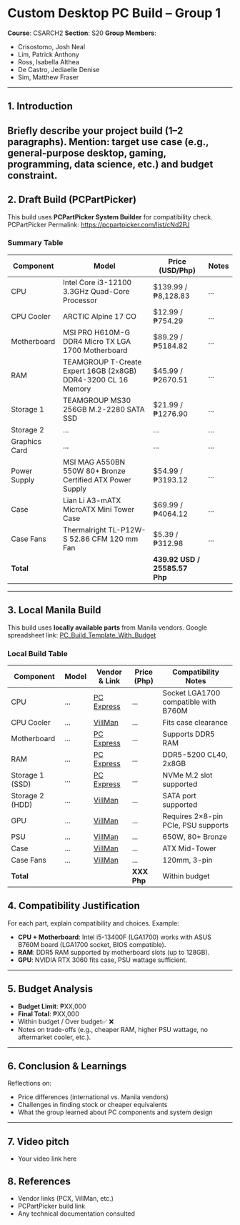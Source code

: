 # Custom Desktop PC Build – Group 1

**Course**: CSARCH2
**Section**: S20
**Group Members**:
- Crisostomo, Josh Neal
- Lim, Patrick Anthony
- Ross, Isabella Althea
- De Castro, Jediaelle Denise
- Sim, Matthew Fraser
---
## 1. Introduction
Briefly describe your project build (1–2 paragraphs).
Mention: target use case (e.g., general-purpose desktop, gaming, programming, data
science, etc.) and budget constraint.
---
## 2. Draft Build (PCPartPicker)
This build uses **PCPartPicker System Builder** for compatibility check.
PCPartPicker Permalink: https://pcpartpicker.com/list/cNd2PJ
### Summary Table
| Component | Model | Price (USD/Php) | Notes |
|-----------------|-------|-----------------|-------|
| CPU | Intel Core i3-12100 3.3GHz Quad-Core Processor | $139.99 / ₱8,128.83 | ... |
| CPU Cooler | ARCTIC Alpine 17 CO | $12.99 / ₱754.29 | ... |
| Motherboard | MSI PRO H610M-G DDR4 Micro TX LGA 1700 Motherboard | $89.29 / ₱5184.82 | ... |
| RAM | TEAMGROUP T-Create Expert 16GB (2x8GB) DDR4-3200 CL 16 Memory | $45.99 / ₱2670.51 | ... |
| Storage 1 | TEAMGROUP MS30 256GB M.2-2280 SATA SSD | $21.99 / ₱1276.90 | ... |
| Storage 2 | ... | ... | ... |
| Graphics Card | ... | ... | ... |
| Power Supply | MSI MAG A550BN 550W 80+ Bronze  Certified ATX Power Supply | $54.99 / ₱3193.12 | ... |
| Case | Lian Li A3-mATX MicroATX Mini Tower Case | $69.99 / ₱4064.12 | ... |
| Case Fans | Thermalright TL-P12W-S 52.86 CFM 120 mm Fan | $5.39 / ₱312.98 | ... |
| **Total** | | **439.92 USD / 25585.57 Php** | |
---
## 3. Local Manila Build
This build uses **locally available parts** from Manila vendors.
Google spreadsheet link: [PC_Build_Template_With_Budget](https://docs.google.com/spreadsheets/d/15jZedLD7o_Gfmr0jKC2sMzixGadV74LwGvGNQ5sZwUE/edit?gid=533572080#gid=533572080)

### Local Build Table

| Component       | Model | Vendor & Link       | Price (Php) | Compatibility Notes                        |
|-----------------|-------|--------------------|-------------|-------------------------------------------|
| CPU             | ...   | [PC Express](link) | ...         | Socket LGA1700 compatible with B760M       |
| CPU Cooler      | ...   | [VillMan](link)    | ...         | Fits case clearance                        |
| Motherboard     | ...   | [PC Express](link) | ...         | Supports DDR5 RAM                          |
| RAM             | ...   | [PC Express](link) | ...         | DDR5-5200 CL40, 2x8GB                      |
| Storage 1 (SSD) | ...   | [PC Express](link) | ...         | NVMe M.2 slot supported                    |
| Storage 2 (HDD) | ...   | [VillMan](link)    | ...         | SATA port supported                        |
| GPU             | ...   | [VillMan](link)    | ...         | Requires 2×8-pin PCIe, PSU supports        |
| PSU             | ...   | [VillMan](link)    | ...         | 650W, 80+ Bronze                           |
| Case            | ...   | [VillMan](link)    | ...         | ATX Mid-Tower                              |
| Case Fans       | ...   | [VillMan](link)    | ...         | 120mm, 3-pin                               |
| **Total**       |       |                    | **XXX Php** | Within budget                              |

## 4. Compatibility Justification
For each part, explain compatibility and choices.
Example:
- **CPU + Motherboard**: Intel i5-13400F (LGA1700) works with ASUS B760M board
(LGA1700 socket, BIOS compatible).
- **RAM**: DDR5 RAM supported by motherboard slots (up to 128GB).
- **GPU**: NVIDIA RTX 3060 fits case, PSU wattage sufficient.
---
## 5. Budget Analysis
- **Budget Limit**: ₱XX,000
- **Final Total**: ₱XX,000
- Within budget / Over budget✅ ❌
- Notes on trade-offs (e.g., cheaper RAM, higher PSU wattage, no aftermarket
cooler, etc.).
---
## 6. Conclusion & Learnings
Reflections on:
- Price differences (international vs. Manila vendors)
- Challenges in finding stock or cheaper equivalents
- What the group learned about PC components and system design
---
## 7. Video pitch
- Your video link here
## 8. References
- Vendor links (PCX, VillMan, etc.)
- PCPartPicker build link
- Any technical documentation consulted
